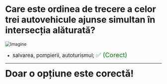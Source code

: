 # Care este ordinea de trecere a celor trei autovehicule ajunse simultan în intersecția alăturată?

![Imagine](https://www.arr-atestate.ro/upload/img/questions/img/care-este-ordinea-de-trecere-a-celor-trei-autovehicule-ajunse-simultan-in-intersectia-alaturata-.jpg)

- <span style="font-size: larger;">salvarea, pompierii, autoturismul; <span style="color: green; font-size: larger;">✅ (Corect)</span></span>

---

<span style="font-size: 30px; font-weight: bold;">**Doar o opțiune este corectă!**</span>